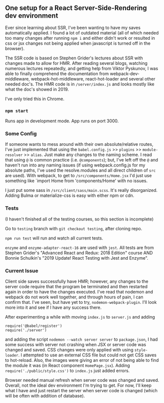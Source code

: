 ## One setup for a React Server-Side-Rendering dev environment

Ever since learning about SSR, I've been wanting to have my saves automatically applied. I found a lot of outdated material
(all of which needed too many changes after running `npm i` and either didn't work or resulted in css or jsx changes not being
applied when javascript is turned off in the browser).

The SSR code is based on Stephen Grider's lectures about SSR with changes made to allow for HMR. After reading several
blogs, watching numerous lectures repeatedly, and getting help from Viktor Pyskunov, I was able to finally comprehend the
documentation from webpack-dev-middleware, webpack-hot-middleware, react-hot-loader and several other needed doc's. The HMR code is in `/server/index.js` and looks mostly like what the doc's showed in 2019.

I've only tried this in Chrome.

### `npm start`

Runs app in development mode.
App runs on port 3000.

### Some Config

If someone wants to mess around with their own absolute/relative routes, I've just implemented that using the `babel.config.js` >> `plugins` >> `module-resolver` >> `alias`. Just make any changes to the naming scheme.
I read that using `@` is common practice (i.e. `@components`); but, I've left off the `@` and haven't run into any naming issues (if using webpack.config.js for my absolute paths, I've used the resolve.modules and all direct children of `src` are used). With webpack, to get to `/src/components/Home.jsx` I'd just use something like `import Home from 'components/Home' with no issues.

I just put some sass in `/src/client/sass/main.scss`. It's really disorganized. Adding Bulma or materialize-css is easy with either npm or cdn.

### Tests

(I haven't finished all of the testing courses, so this section is incomplete)

Go to `testing` branch with `git checkout testing`, after cloning repo.

`npm run test` will run and watch all current tests.

`enzyme` and `enzyme-adapter-react-16` are used with `jest`.
All tests are from Stephen Grider's "Advanced React and Redux: 2018 Edition" course AND Bonnie Schulkin's
"2019 Update! React Testing with Jest and Enzyme".

### Current Issue

Client side saves successfully have HMR; however, any changes to the server code require that the program be terminated and then restarted again in order to have the changes executed. I've read that nodemon and webpack do not work well together, and through hours of pain, I can confirm that. I've seen, but have yet to try, `nodemon-webpack-plugin`. I'll look more into it and see if I have any success there.

After experimenting a while with moving `index.js` to `server.js` and adding

```
require('@babel/register')
require('./server')
```

and adding the script `nodemon --watch server server` to `package.json`, I had some success with server not crashing when JSX or server code was changed and saved. CSS changes were only applied with using `style-loader`. I attempted to use an external CSS file but could not get CSS saves to hot-reload. Also, the images were giving an error of not being able to find the module it was (in React component `HomePage.jsx`). Adding `require('./public/style.css')` to `index.js` just added errors.

Browser needed manual refresh when server code was changed and saved. Overall, not the ideal dev environment I'm trying to get. For now, I'll keep what I have and just restart the server when server code is changed (which will be often with addition of database).
